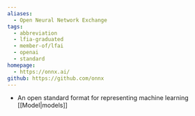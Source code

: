 ```yaml
---
aliases:
  - Open Neural Network Exchange
tags:
  - abbreviation
  - lfia-graduated
  - member-of/lfai
  - openai
  - standard
homepage:
  - https://onnx.ai/
github: https://github.com/onnx
---
```

- An open standard format for representing machine learning [[Model|models]]